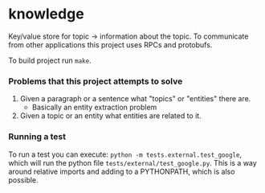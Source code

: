 # knowledge

Key/value store for topic -> information about the topic. To communicate from other applications this project uses RPCs and protobufs.

To build project run `make`.

### Problems that this project attempts to solve

1. Given a paragraph or a sentence what "topics" or "entities" there are.
    - Basically an entity extraction problem
2. Given a topic or an entity what entities are related to it.

### Running a test

To run a test you can execute: `python -m tests.external.test_google`, which will run the python file `tests/external/test_google.py`. This is a way around relative imports and adding to a PYTHONPATH, which is also possible.

